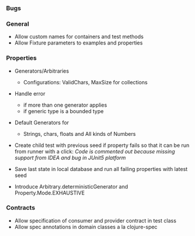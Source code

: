 ### Bugs

### General

- Allow custom names for containers and test methods
- Allow Fixture parameters to examples and properties

### Properties

- Generators/Arbitraries
  - Configurations: ValidChars, MaxSize for collections 
- Handle error 
  - if more than one generator applies
  - if generic type is a bounded type
- Default Generators for
  - Strings, chars, floats and All kinds of Numbers
- Create child test with previous seed if property fails so that it can be run from runner with a click:
  _Code is commented out because missing support from IDEA and bug in JUnit5 platform_

- Save last state in local database and run all failing properties with 
  latest seed

- Introduce Arbitrary.deterministicGenerator and Property.Mode.EXHAUSTIVE

### Contracts

- Allow specification of consumer and provider contract in test class
- Allow spec annotations in domain classes a la clojure-spec
